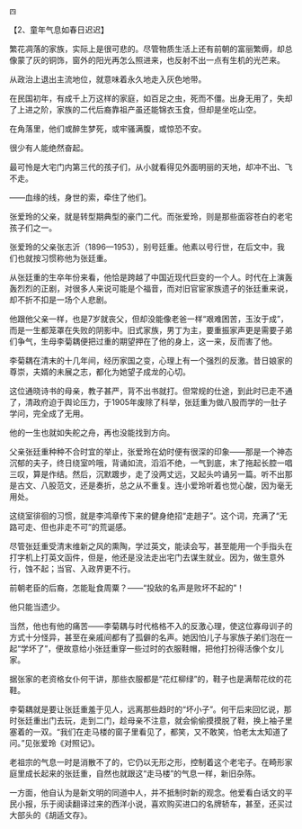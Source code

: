     四 

   【2、童年气息如春日迟迟】

   繁花凋落的家族，实际上是很可悲的。尽管物质生活上还有前朝的富丽繁缛，却总像蒙了灰的铜饰，窗外的阳光再怎么照进来，也反射不出一点有生机的光芒来。

   从政治上退出主流地位，就意味着永久地走入灰色地带。

   在民国初年，有成千上万这样的家庭，如百足之虫，死而不僵。出身无用了，失却了上进之阶，家族的二代后裔靠祖产虽还能锦衣玉食，但却是坐吃山空。

   在角落里，他们或醉生梦死，或牢骚满腹，或惊恐不安。

   很少有人能绝然奋起。

   最可怜是大宅门内第三代的孩子们，从小就看得见外面明丽的天地，却冲不出、飞不走。

   ——血缘的线，身世的索，牵住了他们。

   张爱玲的父亲，就是转型期典型的豪门二代。而张爱玲，则是那些面容苍白的老宅孩子们之一。

   张爱玲的父亲张志沂（1896—1953），别号廷重。他素以号行世，在后文中，我们也就按习惯称他为张廷重。

   从张廷重的生卒年份来看，他恰是跨越了中国近现代巨变的一个人。时代在上演轰轰烈烈的正剧，对很多人来说可能是个福音，而对旧官宦家族遗孑的张廷重来说，却不折不扣是一场个人悲剧。

   他跟他父亲一样，也是7岁就丧父，但却没能像老爸一样“艰难困苦，玉汝于成”，而是一生都笼罩在失败的阴影中。旧式家族，男丁为主，要重振家声更是需要子弟们争气，生母李菊耦便把过重的期望押在了他的身上，这一来，反而害了他。

   李菊耦在清末的十几年间，经历家国之变，心理上有一个强烈的反激。昔日娘家的尊崇，夫婿的未展之志，都化为她望子成龙的心切。

   这位通晓诗书的母亲，教子甚严，背不出书就打。但常规的仕途，到此时已走不通了，清政府迫于舆论压力，于1905年废除了科举，张廷重为做八股而学的一肚子学问，完全成了无用。

   他的一生也就如失舵之舟，再也没能找到方向。

   父亲张廷重种种不合时宜的举止，张爱玲在幼时便有很深的印象——那是一个神态沉郁的夫子，终日绕室吟哦，背诵如流，滔滔不绝，一气到底，末了拖起长腔一唱三叹，算是作结。然后，沉默踱步，走了没两丈远，又起头吟诵另一篇。听不出那是古文、八股范文，还是奏折，总之从不重复。连小爱玲听着也觉心酸，因为毫无用处。

   这绕室徘徊的习惯，就是李鸿章传下来的健身绝招“走趟子”。这个词，充满了“无路可走、但也非走不可”的荒诞感。

   尽管张廷重受清末维新之风的熏陶，学过英文，能读会写，甚至能用一个手指头在打字机上打英文函件，但是，他还是没法走出宅门去谋生就业。因为，做生意外行，蚀不起；当官、入政界更不行。

   前朝老臣的后裔，怎能耻食周粟？——“投敌的名声是败坏不起的”！

   他只能当遗少。

   当然，他也有他的痛苦——李菊耦与时代格格不入的反激心理，使这位寡母训子的方式十分怪异，甚至在亲戚间都有了孤僻的名声。她因怕儿子与家族子弟们泡在一起“学坏了”，便故意给小张廷重穿一些过时的衣服鞋帽，把他打扮得活像个女儿家。

   据张家的老资格女仆何干讲，那些衣服都是“花红柳绿”的，鞋子也是满帮花纹的花鞋。

   李菊耦就是要让张廷重羞于见人，远离那些趋时的“坏小子”。何干后来回忆说，那时张廷重出门去玩，走到二门，趁母亲不注意，就会偷偷摸摸脱了鞋，换上袖子里塞着的一双。“我们在走马楼的窗子里看见了，都笑，又不敢笑，怕老太太知道了问。”见张爱玲《对照记》。

   老祖宗的气息一时是消散不了的，它仍以无形之形，控制着这个老宅子。在畸形家庭里成长起来的张廷重，自然也就跟这“走马楼”的气息一样，新旧杂陈。

   一方面，他自认为是新文明的同道中人，并不抵制时新的观念。他爱看白话文的平民小报，乐于阅读翻译过来的西洋小说，喜欢购买进口的名牌轿车，甚至，还买过大部头的《胡适文存》。


